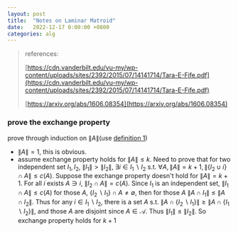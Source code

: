 ```yaml
---
layout: post
title:  "Notes on Laminar Matroid"
date:   2022-12-17 0:00:00 +0800
categories: alg
---
```


> references: 
> 
> [https://cdn.vanderbilt.edu/vu-my/wp-content/uploads/sites/2392/2015/07/14141714/Tara-E-Fife.pdf](https://cdn.vanderbilt.edu/vu-my/wp-content/uploads/sites/2392/2015/07/14141714/Tara-E-Fife.pdf)
>
> [https://arxiv.org/abs/1606.08354](https://arxiv.org/abs/1606.08354)


### prove the exchange property

prove through induction on $\|A\|$(use [definition 1](https://arxiv.org/abs/1606.08354))

- $\|A\|=1$, this is obvious.
- assume exchange property holds for $\|A\|\leq k$. Need to prove that for two independent set $I_1,I_2$, $\|I_1\|>\|I_2\|$, $\exists i\in I_1\backslash I_2$ s.t. $\forall A, \|A\|=k+1, \|\{I_2\cup i\}\cap A\|\leq c(A)$. Suppose the exchange property doesn't hold for $\|A\|=k+1$. For all $i$ exists $A\ni i$, $\|I_2\cap A\|=c(A)$. Since $I_1$ is an independent set, $\|I_1\cap A\|\leq c(A)$ for those $A$, $\{I_2\backslash I_1\}\cap A\not= \emptyset$, then for those $A$ $\|A\cap I_1\|\leq \|A\cap I_2\|$. Thus for any $i\in I_1\backslash I_2$, there is a set $A$ s.t. $\|A\cap \{I_2\backslash I_1\}\| \geq \|A\cap \{I_1\backslash I_2\}\|$, and those $A$ are disjoint since $A\in \mathcal{A}$. Thus $\|I_1\|\leq\|I_2\|$. So exchange property holds for $k+1$